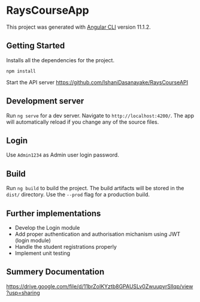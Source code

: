 # RaysCourseApp

This project was generated with [Angular CLI](https://github.com/angular/angular-cli) version 11.1.2.

## Getting Started
Installs all the dependencies for the project.

`npm install`

Start the API server https://github.com/IshaniDasanayake/RaysCourseAPI

## Development server

Run `ng serve` for a dev server. Navigate to `http://localhost:4200/`. The app will automatically reload if you change any of the source files.

## Login
Use `Admin1234` as Admin user login password.

## Build

Run `ng build` to build the project. The build artifacts will be stored in the `dist/` directory. Use the `--prod` flag for a production build.

## Further implementations
- Develop the Login module
- Add proper authentication and authorisation michanism using JWT (login module)
- Handle the student registrations properly
- Implement unit testing

## Summery Documentation
https://drive.google.com/file/d/11brZoIKYztb8GPAUSLv0ZwuupyrSlIqp/view?usp=sharing
